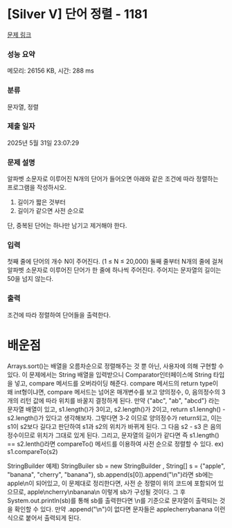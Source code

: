 # [Silver V] 단어 정렬 - 1181 

[문제 링크](https://www.acmicpc.net/problem/1181) 

### 성능 요약

메모리: 26156 KB, 시간: 288 ms

### 분류

문자열, 정렬

### 제출 일자

2025년 5월 31일 23:07:29

### 문제 설명

<p>알파벳 소문자로 이루어진 N개의 단어가 들어오면 아래와 같은 조건에 따라 정렬하는 프로그램을 작성하시오.</p>

<ol>
	<li>길이가 짧은 것부터</li>
	<li>길이가 같으면 사전 순으로</li>
</ol>

<p>단, 중복된 단어는 하나만 남기고 제거해야 한다.</p>

### 입력 

 <p>첫째 줄에 단어의 개수 N이 주어진다. (1 ≤ N ≤ 20,000) 둘째 줄부터 N개의 줄에 걸쳐 알파벳 소문자로 이루어진 단어가 한 줄에 하나씩 주어진다. 주어지는 문자열의 길이는 50을 넘지 않는다.</p>

### 출력 

 <p>조건에 따라 정렬하여 단어들을 출력한다.</p>


# 배운점

<p>Arrays.sort()는 배열을 오름차순으로 정렬해주는 것 뿐 아닌, 사용자에 의해 구현할 수 있다. 이 문제에서는 String 배열을
입력받으니 Comparator인터페이스에 String 타입을 넣고, compare 메서드를 오버라이딩 해준다. compare 메서드의 return type이 왜 int형이냐면, compare 메서드는 넘어온 매개변수를 보고 양의정수, 0, 음의정수의 3개의 리턴 값에 따라 위치를 바꿀지 결정하게 된다.
만약 {"abc", "ab", "abcd"} 라는 문자열 배열이 있고, s1.length()가 3이고, s2.length()가 2이고, return s1.lenngh() - s2.length()가 있다고 생각해보자. 그렇다면 3-2 이므로 양의정수가 return되고, 이는 s1이 s2보다 길다고 판단하여 s1과 s2의 위치가 바뀌게 된다. 그 다음
s2 - s3 은 음의 정수이므로 위치가 그대로 있게 된다. 그리고, 문자열의 길이가 같다면 즉 s1.length() == s2.lenth()라면 compareTo() 메서드를 이용하여 사전 순으로 정렬할 수 있다. ex) s1.compareTo(s2)</p>

<p>StringBuilder 예제) StringBuiler sb = new StringBuilder , String[] s = {"apple", "banana", "cherry", "banana"}, sb.append(s[0]).append("\n")라면 sb에는 apple\n이 되어있고, 이 문제대로 정리한다면, 사전 순 정렬이 위의 코드에 포함되어 있으므로, apple\ncherry\nbanana\n 이렇게 sb가 구성될 것이다. 그 후 System.out.println(sb)를 통해 sb를 출력한다면 \n를 기준으로 문자열이 출력되는 것을 확인할 수 있다. 만약 .append("\n")이 없다면 문자들은 applecherrybanana 이런식으로 붙어서 출력되게 된다.</p>
